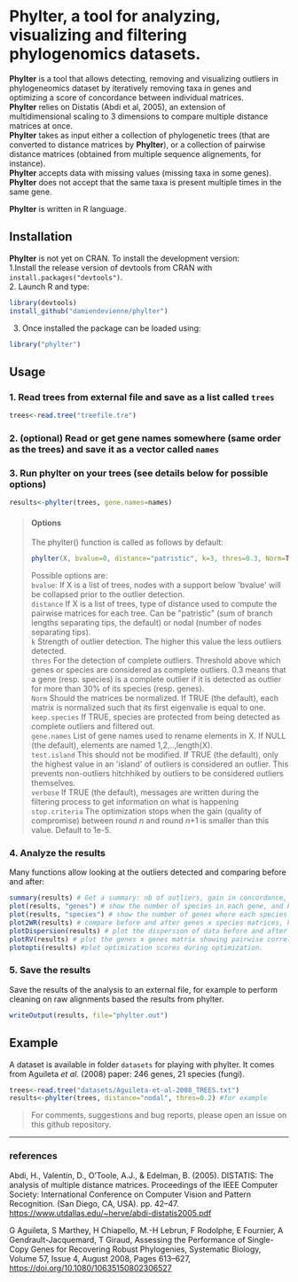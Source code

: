 # Phylter, a tool for analyzing, visualizing and filtering phylogenomics datasets. 

**Phylter** is a tool that allows detecting, removing and visualizing outliers in phylogeneomics dataset by iteratively removing taxa in genes and optimizing a score of concordance between individual matrices.   
**Phylter** relies on Distatis (Abdi et al, 2005), an extension of multidimensional scaling to 3 dimensions to compare multiple distance matrices at once.  
**Phylter** takes as input either a collection of phylogenetic trees (that are converted to distance matrices by **Phylter**), or a collection of pairwise distance matrices (obtained from multiple sequence alignements, for instance).  
**Phylter** accepts data with missing values (missing taxa in some genes).   
**Phylter** does not accept that the same taxa is present multiple times in the same gene. 


**Phylter** is written in R language.

## Installation
**Phylter** is not yet on CRAN. To install the development version:    
1.Install the release version of devtools from CRAN with `install.packages("devtools")`.    
2. Launch R and type:
```R
library(devtools)
install_github("damiendevienne/phylter")
```
3. Once installed the package can be loaded using:
```R
library("phylter")
```

## Usage
### 1. Read trees from external file and save as a list called ```trees```
```R
trees<-read.tree("treefile.tre")
```
### 2. (optional) Read or get gene names somewhere (same order as the trees) and save it as a vector called ```names```
### 3. Run phylter on your trees (see details below for possible options)
```R
results<-phylter(trees, gene.names=names)
```
>#### Options
>The phylter() function is called as follows by default: 
>```R
>phylter(X, bvalue=0, distance="patristic", k=3, thres=0.3, Norm=TRUE, keep.species=TRUE, gene.names=NULL, test.island=TRUE, verbose=TRUE, stop.criteria=1e-5)
>```
>Possible options are:    
>```bvalue```: If X is a list of trees, nodes with a support below 'bvalue' will be collapsed prior to the outlier detection.  
>```distance``` If X is a list of trees, type of distance used to compute the pairwise matrices for each tree. Can be "patristic" (sum of branch lengths separating tips, the default) or nodal (number of nodes separating tips).  
>```k``` Strength of outlier detection. The higher this value the less outliers detected.  
>```thres``` For the detection of complete outliers. Threshold above which genes or species are considered as complete outliers. 0.3 means that a gene (resp. species) is a complete outlier if it is detected as outlier for more than 30% of its species (resp. genes).  
>```Norm``` Should the matrices be normalized. If TRUE (the default), each matrix is normalized such that its first eigenvalie is equal to one.  
>```keep.species``` If TRUE, species are protected from being detected as complete outliers and filtered out.   
>```gene.names``` List of gene names used to rename elements in X. If NULL (the default), elements are named 1,2,..,length(X).   
>```test.island``` This should not be modified. If TRUE (the default), only the highest value in an 'island' of outliers is considered an outlier. This prevents non-outliers hitchhiked by outliers to be considered outliers themselves.   
>```verbose``` If TRUE (the default), messages are written during the filtering process to get information on what is happening  
>```stop.criteria``` The optimization stops when the gain (quality of compromise) between round *n* and round *n*+1 is smaller than this value. Default to 1e-5.  
### 4. Analyze the results 
Many functions allow looking at the outliers detected and comparing before and after:  
```R
summary(results) # Get a summary: nb of outliers, gain in concordance, etc.
plot(results, "genes") # show the number of species in each gene, and how many per gene are outliers 
plot(results, "species") # show the number of genes where each species is found, and how many are outliers
plot2WR(results) # compare before and after genes x species matrices, highlighting missing data and outliers identified. 
plotDispersion(results) # plot the dispersion of data before and after outlier removal. One dot represents one gene x species association.
plotRV(results) # plot the genes x genes matrix showing pairwise correlation between genes. 
plotopti(results) #plot optimization scores during optimization.
```
### 5. Save the results
Save the results of the analysis to an external file, for example to perform cleaning on raw alignments based the results from phylter. 
```R
writeOutput(results, file="phylter.out")
```
## Example
A dataset is available in folder ```datasets``` for playing with phylter. It comes from Aguileta *et al.* (2008) paper: 246 genes, 21 species (fungi).
```R
trees<-read.tree("datasets/Aguileta-et-al-2008_TREES.txt")
results<-phylter(trees, distance="nodal", thres=0.2) #for example
```
   
   
   

>For comments, suggestions and bug reports, please open an issue on this github repository.


---
### references
Abdi, H., Valentin, D., O’Toole, A.J., & Edelman, B. (2005). DISTATIS: The analysis of multiple distance matrices. Proceedings of the IEEE Computer Society: International Conference on Computer Vision and Pattern Recognition. (San Diego, CA, USA). pp. 42–47. https://www.utdallas.edu/~herve/abdi-distatis2005.pdf

G Aguileta, S Marthey, H Chiapello, M.-H Lebrun, F Rodolphe, E Fournier, A Gendrault-Jacquemard, T Giraud, Assessing the Performance of Single-Copy Genes for Recovering Robust Phylogenies, Systematic Biology, Volume 57, Issue 4, August 2008, Pages 613–627, https://doi.org/10.1080/10635150802306527
